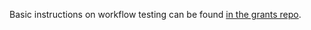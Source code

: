 Basic instructions on workflow testing can be found [in the grants repo](https://github.com/w3f/Grant-Milestone-Delivery/blob/master/.github/workflows/README.md).